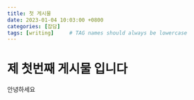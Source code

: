 ```yaml
---
title: 첫 게시물
date: 2023-01-04 10:03:00 +0800
categories: [잡담]
tags: [writing]     # TAG names should always be lowercase
---
```


# 제 첫번째 게시물 입니다

안녕하세요
